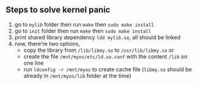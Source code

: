 ## Steps to solve kernel panic
1. go to `mylib` folder then run `make` then `sudo make install`
2. go to `init` folder then run `make` then `sudo make install`
3. print shared library dependency `ldd mylib.so`, all should be linked
4. now, there're two options,
    * copy the library from `/lib/libmy.so` to `/usr/lib/libmy.so`
    or
    * create the file `/mnt/myos/etc/ld.so.conf` with the content `/lib` on one line
    *  run `ldconfig -r /mnt/myos` to create cache file (`libmy.so` should be already in `/mnt/myos/lib` folder at the time)

